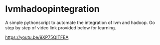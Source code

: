 # lvmhadoopintegration
A simple pythonscript to automate the integration of lvm and hadoop.
Go step by step of video link provided below for learning.

https://youtu.be/9XP75QITFEA
